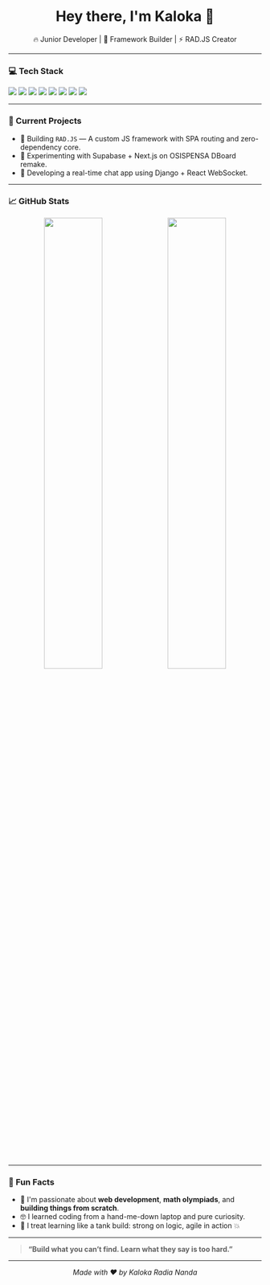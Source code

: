 <h1 align="center">Hey there, I'm Kaloka 👋</h1>

<p align="center">
  🔥 Junior Developer | 🧠 Framework Builder | ⚡ RAD.JS Creator
</p>

---

### 💻 Tech Stack
<p>
  <img src="https://img.shields.io/badge/-HTML5-E34F26?logo=html5&logoColor=white&style=flat" />
  <img src="https://img.shields.io/badge/-CSS3-1572B6?logo=css3&logoColor=white&style=flat" />
  <img src="https://img.shields.io/badge/-JavaScript-F7DF1E?logo=javascript&logoColor=black&style=flat" />
  <img src="https://img.shields.io/badge/-Python-3776AB?logo=python&logoColor=white&style=flat" />
  <img src="https://img.shields.io/badge/-React-61DAFB?logo=react&logoColor=black&style=flat" />
  <img src="https://img.shields.io/badge/-Next.js-000000?logo=next.js&logoColor=white&style=flat" />
  <img src="https://img.shields.io/badge/-TailwindCSS-38B2AC?logo=tailwind-css&logoColor=white&style=flat" />
  <img src="https://img.shields.io/badge/-Django-092E20?logo=django&logoColor=white&style=flat" />
</p>

---

### 🚧 Current Projects
- 🔨 Building `RAD.JS` — A custom JS framework with SPA routing and zero-dependency core.
- 🧪 Experimenting with Supabase + Next.js on OSISPENSA DBoard remake.
- 💬 Developing a real-time chat app using Django + React WebSocket.

---

### 📈 GitHub Stats

<p align="center">
  <img width="48%" src="https://github-readme-stats.vercel.app/api?username=KalokaRadiaNanda&show_icons=true&theme=tokyonight" />
  <img width="48%" src="https://github-readme-streak-stats.herokuapp.com/?user=KalokaRadiaNanda&theme=tokyonight" />
</p>

---

### 🎯 Fun Facts
- 🔎 I'm passionate about **web development**, **math olympiads**, and **building things from scratch**.
- 🤓 I learned coding from a hand-me-down laptop and pure curiosity.
- 🧠 I treat learning like a tank build: strong on logic, agile in action 💥

---

> **“Build what you can’t find. Learn what they say is too hard.”**

---

<p align="center">
  <em>Made with ❤️ by Kaloka Radia Nanda</em>
</p>
